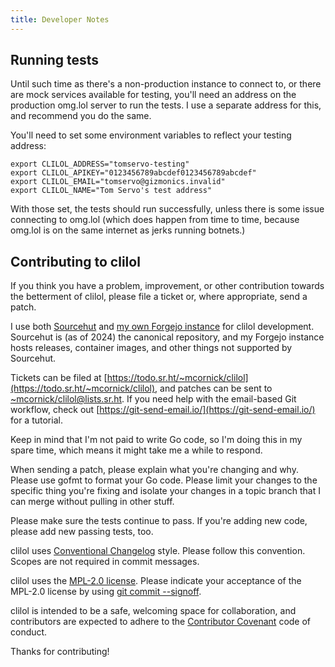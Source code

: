 ```yaml
---
title: Developer Notes
---
```


## Running tests

Until such time as there's a non-production instance to connect to, or
there are mock services available for testing, you'll need an address on
the production omg.lol server to run the tests. I use a separate address
for this, and recommend you do the same.

You'll need to set some environment variables to reflect your testing
address:

```
export CLILOL_ADDRESS="tomservo-testing"
export CLILOL_APIKEY="0123456789abcdef0123456789abcdef"
export CLILOL_EMAIL="tomservo@gizmonics.invalid"
export CLILOL_NAME="Tom Servo's test address"
```

With those set, the tests should run successfully, unless there is some
issue connecting to omg.lol (which does happen from time to time,
because omg.lol is on the same internet as jerks running botnets.)

## Contributing to clilol

If you think you have a problem, improvement, or other contribution
towards the betterment of clilol, please file a ticket or, where
appropriate, send a patch.

I use both [Sourcehut](https://sourcehut.org) and [my own Forgejo
instance](https://git.mcornick.dev) for clilol development.
Sourcehut is (as of 2024) the canonical repository, and my
Forgejo instance hosts releases, container images, and other things
not supported by Sourcehut.

Tickets can be filed at
[https://todo.sr.ht/~mcornick/clilol](https://todo.sr.ht/~mcornick/clilol),
and patches can be sent to
[~mcornick/clilol@lists.sr.ht](mailto:~mcornick/clilol@lists.sr.ht).
If you need help with the email-based Git workflow, check out
[https://git-send-email.io/](https://git-send-email.io/)
for a tutorial.

Keep in mind that I'm not paid to write Go code, so I'm doing this in my
spare time, which means it might take me a while to respond.

When sending a patch, please explain what you're changing and why.
Please use gofmt to format your Go code. Please limit your changes to
the specific thing you're fixing and isolate your changes in a topic
branch that I can merge without pulling in other stuff.

Please make sure the tests continue to pass. If you're adding new code,
please add new passing tests, too.

clilol uses [Conventional
Changelog](https://github.com/conventional-changelog/conventional-changelog-angular/blob/master/convention.md)
style. Please follow this convention. Scopes are not required in commit
messages.

clilol uses the [MPL-2.0
license](https://www.mozilla.org/en-US/MPL/2.0/). Please indicate your
acceptance of the MPL-2.0 license by using [git commit
--signoff](https://git-scm.com/docs/git-commit#Documentation/git-commit.txt--s).

clilol is intended to be a safe, welcoming space for collaboration, and
contributors are expected to adhere to the [Contributor
Covenant](http://contributor-covenant.org) code of conduct.

Thanks for contributing!
